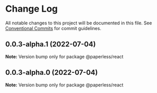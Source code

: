 # Change Log

All notable changes to this project will be documented in this file.
See [Conventional Commits](https://conventionalcommits.org) for commit guidelines.

## 0.0.3-alpha.1 (2022-07-04)

**Note:** Version bump only for package @paperless/react





## 0.0.3-alpha.0 (2022-07-04)

**Note:** Version bump only for package @paperless/react
